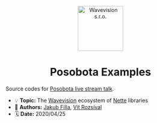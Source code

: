 <p align="center"><a href="https://github.com/wavevision"><img alt="Wavevision s.r.o." src="https://wavevision.com/images/wavevision-logo.png" width="120" /></a></p>
<h1 align="center">Posobota Examples</h1>

Source codes for [Posobota live stream talk](https://www.youtube.com/watch?v=i7a_4wSacAQ).

- 💡 **Topic:** The [Wavevision](https//github.com/wavevision) ecosystem of [Nette](https://github.com/nette) libraries
- 👤 **Authors:** [Jakub Filla](https://github.com/jfilla), [Vít Rozsíval](https://github.com/rozsival)
- 🗓 **Date:** 2020/04/25
